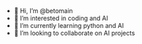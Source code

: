 - 👋 Hi, I’m @betomain
- 👀 I’m interested in coding and AI
- 🌱 I’m currently learning python and AI
- 💞️ I’m looking to collaborate on AI projects
<!---
betomain/betomain is a ✨ special ✨ repository because its `README.md` (this file) appears on your GitHub profile.
You can click the Preview link to take a look at your changes.
--->
